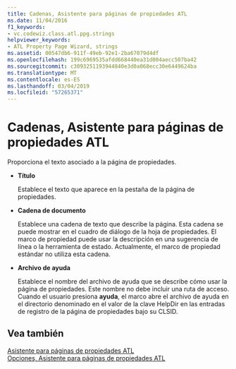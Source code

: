 ```yaml
---
title: Cadenas, Asistente para páginas de propiedades ATL
ms.date: 11/04/2016
f1_keywords:
- vc.codewiz.class.atl.ppg.strings
helpviewer_keywords:
- ATL Property Page Wizard, strings
ms.assetid: 00547db6-911f-49eb-92e1-2ba67079d4df
ms.openlocfilehash: 199c6969535afdd668440ea31d004aecc507ba42
ms.sourcegitcommit: c3093251193944840e3d0a068ecc30e6449624ba
ms.translationtype: MT
ms.contentlocale: es-ES
ms.lasthandoff: 03/04/2019
ms.locfileid: "57265371"
---
```

# <a name="strings-atl-property-page-wizard"></a>Cadenas, Asistente para páginas de propiedades ATL

Proporciona el texto asociado a la página de propiedades.

- **Título**

   Establece el texto que aparece en la pestaña de la página de propiedades.

- **Cadena de documento**

   Establece una cadena de texto que describe la página. Esta cadena se puede mostrar en el cuadro de diálogo de la hoja de propiedades. El marco de propiedad puede usar la descripción en una sugerencia de línea o la herramienta de estado. Actualmente, el marco de propiedad estándar no utiliza esta cadena.

- **Archivo de ayuda**

   Establece el nombre del archivo de ayuda que se describe cómo usar la página de propiedades. Este nombre no debe incluir una ruta de acceso. Cuando el usuario presiona **ayuda**, el marco abre el archivo de ayuda en el directorio denominado en el valor de la clave HelpDir en las entradas de registro de la página de propiedades bajo su CLSID.

## <a name="see-also"></a>Vea también

[Asistente para páginas de propiedades ATL](../../atl/reference/atl-property-page-wizard.md)<br/>
[Opciones, Asistente para páginas de propiedades ATL](../../atl/reference/options-atl-property-page-wizard.md)
